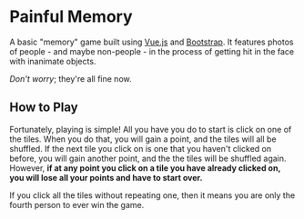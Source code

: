 # Painful Memory

A basic "memory" game built using [Vue.js](https://www.vuejs.org) and [Bootstrap](https://getbootstrap.com). It features photos of people - and maybe non-people - in the process of getting hit in the face with inanimate objects.

_Don't worry_; they're all fine now.

## How to Play

Fortunately, playing is simple! All you have you do to start is click on one of the tiles. When you do that, you will gain a point, and the tiles will all be shuffled. If the next tile you click on is one that you haven't clicked on before, you will gain another point, and the the tiles will be shuffled again.  However, **if at any point you click on a tile you have already clicked on, you will lose all your points and have to start over.**

If you click all the tiles without repeating one, then it means you are only the fourth person to ever win the game.
